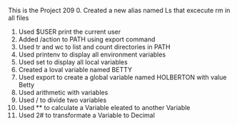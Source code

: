 This is the Project 209
0. Created a new alias named Ls that excecute rm in all files
1. Used $USER print the current user
2. Added /action to PATH using export command
3. Used tr and wc to list and count directories in PATH
4. Used printenv to display all environment variables
5. Used set to display all local variables
6. Created a loval variable named BETTY
7. Used export to create a global variable named HOLBERTON with value Betty
8. Used arithmetic with variables
9. Used / to divide two variables
10. Used ** to calculate a Variable eleated to another Variable
11. Used 2# to transformate a Variable to Decimal
